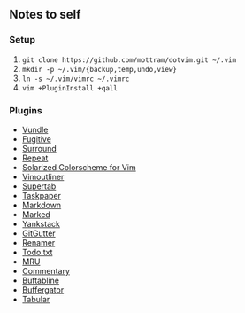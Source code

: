 ## Notes to self

### Setup

1. `git clone https://github.com/mottram/dotvim.git ~/.vim`
2. `mkdir -p ~/.vim/{backup,temp,undo,view}`
3. `ln -s ~/.vim/vimrc ~/.vimrc`
5. `vim +PluginInstall +qall`

### Plugins

* [Vundle](https://github.com/gmarik/vundle)
* [Fugitive](https://github.com/tpope/vim-fugitive)
* [Surround](https://github.com/tpope/vim-surround)
* [Repeat](https://github.com/tpope/vim-repeat)
* [Solarized Colorscheme for Vim](https://github.com/altercation/vim-colors-solarized)
* [Vimoutliner](https://github.com/vimoutliner/vimoutliner)
* [Supertab](https://github.com/scrooloose/nerdtree)
* [Taskpaper](https://github.com/davidoc/taskpaper.vim)
* [Markdown](https://github.com/tpope/vim-markdown)
* [Marked](https://github.com/itspriddle/vim-marked)
* [Yankstack](https://github.com/maxbrunsfeld/vim-yankstack)
* [GitGutter](https://github.com/airblade/vim-gitgutter)
* [Renamer](https://github.com/vim-scripts/renamer.vim)
* [Todo.txt](https://github.com/freitass/todo.txt-vim)
* [MRU](https://github.com/vim-scripts/mru.vim)
* [Commentary](https://github.com/tpope/vim-commentary)
* [Buftabline](https://github.com/ap/vim-buftabline)
* [Buffergator](https://github.com/jeetsukumaran/vim-buffergator)
* [Tabular](https://github.com/godlygeek/tabular)
